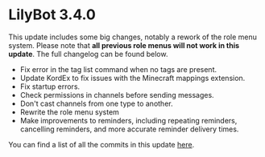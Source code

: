 # LilyBot 3.4.0

This update includes some big changes, notably a rework of the role menu system.
Please note that **all previous role menus will not work in this update**.
The full changelog can be found below.

* Fix error in the tag list command when no tags are present.
* Update KordEx to fix issues with the Minecraft mappings extension.
* Fix startup errors.
* Check permissions in channels before sending messages.
* Don't cast channels from one type to another.
* Rewrite the role menu system
* Make improvements to reminders, including repeating reminders, cancelling reminders, 
and more accurate reminder delivery times.

You can find a list of all the commits in this update
[here](https://github.com/hyacinthbots/LilyBot/compare/v3.3.3...v3.4.0).
